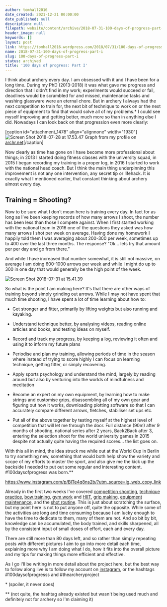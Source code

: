 ```yaml
---
author: tomhall2016
date_created: 2021-12-21 00:00:00
date_published: null
description: null
filepath: website/content/archive/2018-07-31-100-days-of-progress-part-i.md
header_image: null
keywords: []
layout: post
link: https://tomhall2016.wordpress.com/2018/07/31/100-days-of-progress-part-i/
name: 2018-07-31-100-days-of-progress-part-i
slug: 100-days-of-progress-part-i
status: archived
title: '100 days of progress: Part I'
---
```


I think about archery every day. I am obsessed with it and I have been for a long time. During my PhD (2013-2018) it was what gave me progress and direction that I didn't find in my work; experiments would succeed or fail, deadlines would be scrambled for and missed, maintenance tasks and washing glassware were an eternal chore. But in archery I always had the next competition to train for, the next bit of technique to work on or the next piece of equipment to find that would solve all of my problems.* I could see myself improving and getting better, much more so than in anything else I did. Nowadays I can look back on that progression even more clearly:

[caption id="attachment_1478" align="alignnone" width="1930"]![Screen Shot 2018-07-28 at 17.53.47](https://tomhall2016.files.wordpress.com/2018/07/screen-shot-2018-07-28-at-17-53-47.png) Graph from my profile on [archr.net](http://archr.net)[/caption]

Now clearly as time has gone on I have become more professional about things; in 2013 I started doing fitness classes with the university squad, in 2015 I began recording my training in a proper log, in 2016 I started to work with the national head coach. But I think the main thing underpinning this improvement is not any one intervention, any secret tip or lifehack. It is exactly what I mentioned earlier, that constant thinking about archery almost every day.


## Training = Shooting?


Now to be sure what I don't mean here is training every day. In fact for as long as I've been keeping records of how many arrows I shoot, the number has been less than those I compete against. When I first started working with the national team in 2016 one of the questions they asked was how many arrows I shot per week on average. Having done my homework I happily told them I was averaging about 200-300 per week, sometimes up to 400 over the last three months. The response? "Ok... lets try that amount per per day and go from there."

And while I have increased that number somewhat, it is still not massive, on average I am doing 600-1000 arrows per week and while I might do up to 300 in one day that would generally be the high point of the week.

![Screen Shot 2018-07-31 at 15.41.39](https://tomhall2016.files.wordpress.com/2018/07/screen-shot-2018-07-31-at-15-41-39.png)

So what is the point I am making here? It's that there are other ways of training beyond simply grinding out arrows. While I may not have spent that much time shooting, I have spent a lot of time learning about how to:



	
  * Get stronger and fitter, primarily by lifting weights but also running and kayaking.

	
  * Understand technique better, by analysing videos, reading online articles and books, and testing ideas on myself.

	
  * Record and track my progress, by keeping a log, reviewing it often and using it to inform my future plans

	
  * Periodise and plan my training, allowing periods of time in the season where instead of trying to score highly I can focus on learning technique, getting fitter, or simply recovering.

	
  * Apply sports psychology and understand the mind, largely by reading around but also by venturing into the worlds of mindfulness and meditation

	
  * Become an expert on my own equipment, by learning how to make strings and customise grips, disassembling all of my own gear and figuring out how it works, downloading plotting software so that I can accurately compare different arrows, fletches, stabiliser set ups etc.

	
  * Put all of the above together by testing myself at the highest level of competition that will let me through the door. Full distance (90m) after 9 months of shooting, national series after 2 years, Back2Back after 3, entering the selection shoot for the world university games in 2015 despite not actually quite having the required scores... the list goes on.


With this all in mind, the idea struck me while out at the World Cup in Berlin to try something new, something that would both help show the variety and scope of my efforts to master the sport, and also give me the kick up the backside I needed to put out some regular and interesting content. #100daysofprogress was born.**

https://www.instagram.com/p/BlTe4q8ns2b/?utm_source=ig_web_copy_link

Already in the first two weeks I've covered [competition shooting](https://www.instagram.com/p/BlWK8P1nckj/?utm_source=ig_web_copy_link), [technique practice](https://www.instagram.com/p/Bld71h6Hod8/?utm_source=ig_web_copy_link), [bow training](https://www.instagram.com/p/Blv4SZbH_MT/?utm_source=ig_web_copy_link), [gym work](https://www.instagram.com/p/BllA0Ydg3Hk/?utm_source=ig_web_copy_link) and [HIIT](https://www.instagram.com/p/Blx_hNGHJaI/?utm_source=ig_web_copy_link), [grip making](https://www.instagram.com/p/Bln1isgnke6/?utm_source=ig_web_copy_link), [equipment maintenance](https://www.instagram.com/p/BljL0NVnpdm/?utm_source=ig_web_copy_link), and the [shot routine](https://www.instagram.com/p/BlthoDCHzri/?utm_source=ig_web_copy_link). This is just about scratching the surface, but my point here is not to put anyone off, quite the opposite. While some of the activities are long and time consuming because I am lucky enough to have the time to dedicate to them, many of them are not. And so bit by bit, knowledge can be accumulated, the body trained, and skills sharpened, all by the consistent input of small doses of effort, each and every day.

There are still more than 80 days left, and so rather than simply repeating posts with different pictures I aim to go into more detail each time, explaining more why I am doing what I do, how it fits into the overall picture and my tips for making things more efficient and effective.

As I go I'll be writing in more detail about the project here, but the best way to follow along live is to follow my account on [instagram](https://www.instagram.com/tom_hall_archery/), or the hashtags #100daysofprogresss and #thearcheryproject

* (spoiler, it never does)

** (not quite, the hashtag already existed but wasn't being used much and definitely not for archery so I'm claiming it)